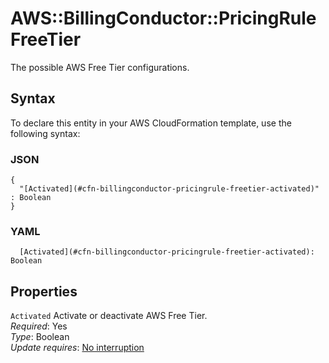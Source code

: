# AWS::BillingConductor::PricingRule FreeTier<a name="aws-properties-billingconductor-pricingrule-freetier"></a>

The possible AWS Free Tier configurations\.

## Syntax<a name="aws-properties-billingconductor-pricingrule-freetier-syntax"></a>

To declare this entity in your AWS CloudFormation template, use the following syntax:

### JSON<a name="aws-properties-billingconductor-pricingrule-freetier-syntax.json"></a>

```
{
  "[Activated](#cfn-billingconductor-pricingrule-freetier-activated)" : Boolean
}
```

### YAML<a name="aws-properties-billingconductor-pricingrule-freetier-syntax.yaml"></a>

```
  [Activated](#cfn-billingconductor-pricingrule-freetier-activated): Boolean
```

## Properties<a name="aws-properties-billingconductor-pricingrule-freetier-properties"></a>

`Activated`  <a name="cfn-billingconductor-pricingrule-freetier-activated"></a>
Activate or deactivate AWS Free Tier\.  
*Required*: Yes  
*Type*: Boolean  
*Update requires*: [No interruption](https://docs.aws.amazon.com/AWSCloudFormation/latest/UserGuide/using-cfn-updating-stacks-update-behaviors.html#update-no-interrupt)